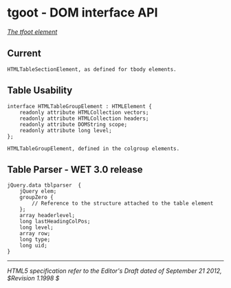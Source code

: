 tgoot - DOM interface API
=======================

_[The tfoot element](http://dev.w3.org/html5/spec/the-tfoot-element.html)_

## Current 

	HTMLTableSectionElement, as defined for tbody elements.

## Table Usability

	interface HTMLTableGroupElement : HTMLElement {
		readonly attribute HTMLCollection vectors;
		readonly attribute HTMLCollection headers;
		readonly attribute DOMString scope;
		readonly attribute long level;
	};
	
	HTMLTableGroupElement, defined in the colgroup elements.


## Table Parser - WET 3.0 release

	jQuery.data tblparser  {
		jQuery elem;
		groupZero {
			// Reference to the structure attached to the table element
		};
		array headerlevel;
		long lastHeadingColPos;
		long level;
		array row;
		long type;
		long uid;
	}
	
-----
_HTML5 specification refer to the Editor's Draft dated of September 21 2012, $Revision 1.1998 $_
